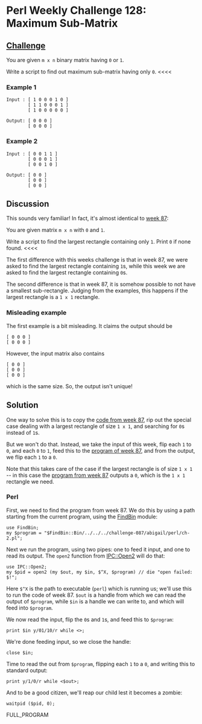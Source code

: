 # Perl Weekly Challenge 128: Maximum Sub-Matrix

## [Challenge][task1]
>>>>
You are given `m x n` binary matrix having `0` or `1`.

Write a script to find out maximum sub-matrix having only `0`.
<<<<

### Example 1

~~~~
Input : [ 1 0 0 0 1 0 ]
        [ 1 1 0 0 0 1 ]
        [ 1 0 0 0 0 0 ]

Output: [ 0 0 0 ]
        [ 0 0 0 ]
~~~~

### Example 2

~~~~
Input : [ 0 0 1 1 ]
        [ 0 0 0 1 ]
        [ 0 0 1 0 ]

Output: [ 0 0 ]
        [ 0 0 ]
        [ 0 0 ]
~~~~

## Discussion

This sounds very familiar! In fact, it's almost identical to [week 87][week87]:

>>>>
You are given matrix `m x n` with `0` and `1`.

Write a script to find the largest rectangle containing only `1`.
Print `0` if none found.
<<<<

The first difference with this weeks challenge is that in week 87, we were
asked to find the largest rectangle containing `1`s, while this week
we are asked to find the largest rectangle containing `0`s. 

The second difference is that in week 87, it is somehow possible to not
have a smallest sub-rectangle. Judging from the examples, this happens
if the largest rectangle is a `1 x 1` rectangle.

### Misleading example

The first example is a bit misleading. It claims the output should be

~~~~
[ 0 0 0 ]
[ 0 0 0 ]
~~~~

However, the input matrix also contains

~~~~
[ 0 0 ]
[ 0 0 ]
[ 0 0 ]
~~~~

which is the same size. So, the output isn't unique!

## Solution

One way to solve this is to copy the [code from week 87][sol87],
rip out the special
case dealing with a largest rectangle of size `1 x 1`, and searching for
`0`s instead of `1`s.

But we won't do that. Instead, we take the input of this week, flip each
`1` to `0`, and each `0` to `1`, feed this to the [program of week 87][sol87],
and from the output, we flip each `1` to a `0`.

Note that this takes care of the case if the largest rectangle is of size
`1 x 1` -- in this case the [program from week 87][sol87] outputs a `0`,
which is the `1 x 1` rectangle we need.

### Perl

First, we need to find the program from week 87. We do this by using
a path starting from the current program, using the [FindBin](#meta)
module:

~~~~
use FindBin;
my $program = "$FindBin::Bin/../../../challenge-087/abigail/perl/ch-2.pl";
~~~~

Next we run the program, using two pipes: one to feed it input, and one
to read its output. The `open2` function from [IPC::Open2](#) will do
that:

~~~~
use IPC::Open2;
my $pid = open2 (my $out, my $in, $^X, $program) // die "open failed: $!";
~~~~

Here `$^X` is the path to executable (`perl`) which is running us; we'll
use this to run the code of week 87. `$out` is a handle from which we
can read the output of `$program`, while `$in` is a handle we can write
to, and which will feed into `$program`.

We now read the input, flip the `0`s and `1`s, and feed this to `$program`:

~~~~
print $in y/01/10/r while <>;
~~~~

We're done feeding input, so we close the handle:

~~~~
close $in;
~~~~

Time to read the out from `$program`, flipping each `1` to a `0`, and 
writing this to standard output:

~~~~
print y/1/0/r while <$out>;
~~~~

And to be a good citizen, we'll reap our child lest it becomes a zombie:

~~~~
waitpid ($pid, 0);
~~~~

FULL_PROGRAM

[task1]: https://theweeklychallenge.org/blog/perl-weekly-challenge-128/#TASK1
[week87]: https://theweeklychallenge.org/blog/perl-weekly-challenge-087/#TASK2
[sol87]: https://github.com/Abigail/perlweeklychallenge-club/blob/master/challenge-087/abigail/perl/ch-2.pl

